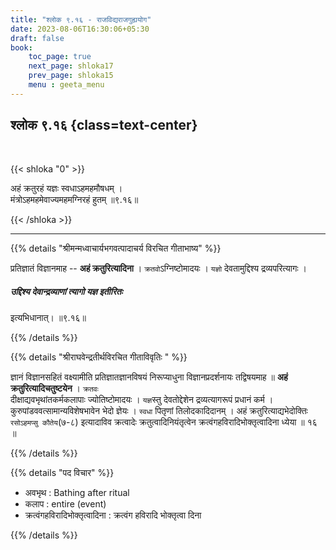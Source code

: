 ```yaml
---
title: "श्लोक ९.१६ - राजविद्यराजगुह्ययोग"
date: 2023-08-06T16:30:06+05:30
draft: false
book:
    toc_page: true
    next_page: shloka17
    prev_page: shloka15
    menu : geeta_menu
---
```


## श्लोक ९.१६ {class=text-center}

<br/>

{{< shloka  "0"  >}}

अहं क्रतुरहं यज्ञः स्वधाऽहमहमौषधम् ।   
मंत्रोऽहमहमेवाज्यमहमग्निरहं हुतम् ॥९.१६॥

{{< /shloka >}}

---

{{% details "श्रीमन्मध्वाचार्यभगवत्पादाचर्य विरचित  गीताभाष्य" %}}

प्रतिज्ञातं विज्ञानमाह -- **अहं क्रतुरित्यादिना** । 
`क्रतवो`ऽग्निष्टोमादयः । `यज्ञो` देवतामुद्दिश्य 
द्रव्यपरित्यागः । 
##### उद्दिश्य देवान्द्रव्याणां त्यागो यज्ञ इतीरितः 
इत्यभिधानात्। ॥९.१६॥

{{% /details %}}


{{% details "श्रीराघवेन्द्रतीर्थविरचित गीताविवृतिः " %}}

ज्ञानं विज्ञानसहितं वक्ष्यामीति प्रतिज्ञातज्ञानविषयं निरूप्याधुना विज्ञानप्रदर्शनायः 
तद्विषयमाह ॥ **अहं क्रतुरित्यादिचतुष्टयेन** । `क्रतवः`  
दीक्षाद्यवभृथांतकर्मकलापाः ज्योतिष्टोमादयः । `यज्ञ`स्तु देवतोद्देशेन द्रव्यत्यागरूपं 
प्रधानं कर्म । कुरुपांडववत्सामान्यविशेषभावेन भेदो ज्ञेयः । `स्वधा` पितृणां 
तिलोदकादिदानम्‌ । अहं क्रतुरित्याद्यभेदोक्तिः `रसोऽहमप्सु कौतेय`(७-८) इत्यादाविव 
क्रत्वादेः क्रतुत्वादिनियंतृत्वेन क्रत्वंगहविरादिभोक्तृत्वादिना ध्येया ॥ १६ ॥

{{% /details %}}


{{% details "पद विचार" %}}

- अवभृथ : Bathing after ritual
- कलाप : entire (event)
- क्रत्वंगहविरादिभोक्तृत्वादिना : क्रत्वंग हविरादि भोक्तृत्वा दिना

{{% /details %}}
